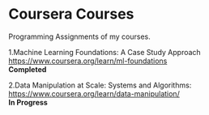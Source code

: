# Coursera Courses

Programming Assignments of my courses.

1.Machine Learning Foundations: A Case Study Approach
https://www.coursera.org/learn/ml-foundations  <br />
<b>Completed</b>

2.Data Manipulation at Scale: Systems and Algorithms:<br />
https://www.coursera.org/learn/data-manipulation/  <br />
<b>In Progress</b>





